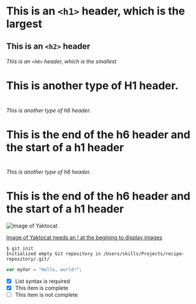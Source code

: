 # This is an `<h1>` header, which is the largest

## This is an `<h2>` header

###### This is an `<h6>` header, which is the smallest

# <h1> This is another type of H1 header.
# <h6> This is another type of h6 header. </h6> <h1>This is the end of the h6 header and the start of a h1 header</h1>
# <h6> This is another type of h6 header.<h1>This is the end of the h6 header and the start of a h1 header

![Image of Yaktocat](https://octodex.github.com/images/yaktocat.png)

[Image of Yaktocat needs an ! at the begining to display images](https://octodex.github.com/images/yaktocat.png)


```
$ git init
Initialized empty Git repository in /Users/skills/Projects/recipe-repository/.git/
```

``` javascript
var myVar = "Hello, world!";
```

- [x] List syntax is required
- [x] This item is complete
- [ ] This item is not complete
